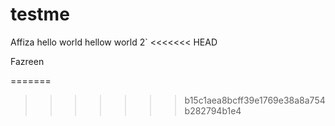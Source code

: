 # testme

Affiza
hello world
hellow world 2`
<<<<<<< HEAD

Fazreen

=======
>>>>>>> b15c1aea8bcff39e1769e38a8a754b282794b1e4
